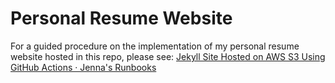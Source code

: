 # Personal Resume Website

For a guided procedure on the implementation of my personal resume website hosted in this repo, please see: [Jekyll Site Hosted on AWS S3 Using GitHub Actions · Jenna's Runbooks](https://blog.jennasrunbooks.com/jekyll-site-hosted-on-aws-s3-using-github-actions)
